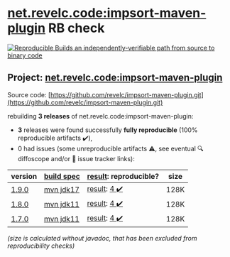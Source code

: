 [net.revelc.code:impsort-maven-plugin](https://central.sonatype.com/artifact/net.revelc.code/impsort-maven-plugin/1.9.0/versions) RB check
=======

[![Reproducible Builds](https://reproducible-builds.org/images/logos/rb.svg) an independently-verifiable path from source to binary code](https://reproducible-builds.org/)

## Project: [net.revelc.code:impsort-maven-plugin](https://central.sonatype.com/artifact/net.revelc.code/impsort-maven-plugin/1.9.0/versions)

Source code: [https://github.com/revelc/impsort-maven-plugin.git](https://github.com/revelc/impsort-maven-plugin.git)

rebuilding **3 releases** of net.revelc.code:impsort-maven-plugin:
- **3** releases were found successfully **fully reproducible** (100% reproducible artifacts :heavy_check_mark:),
- 0 had issues (some unreproducible artifacts :warning:, see eventual :mag: diffoscope and/or :memo: issue tracker links):

| version | [build spec](/BUILDSPEC.md) | [result](https://reproducible-builds.org/docs/jvm/): reproducible? | size |
| -- | --------- | ------ | -- |
| [1.9.0](https://central.sonatype.com/artifact/net.revelc.code/impsort-maven-plugin/1.9.0/pom) | [mvn jdk17](impsort-maven-plugin-1.9.0.buildspec) | [result](impsort-maven-plugin-1.9.0.buildinfo): [4 :heavy_check_mark: ](impsort-maven-plugin-1.9.0.buildcompare) | 128K |
| [1.8.0](https://central.sonatype.com/artifact/net.revelc.code/impsort-maven-plugin/1.8.0/pom) | [mvn jdk11](impsort-maven-plugin-1.8.0.buildspec) | [result](impsort-maven-plugin-1.8.0.buildinfo): [4 :heavy_check_mark: ](impsort-maven-plugin-1.8.0.buildcompare) | 128K |
| [1.7.0](https://central.sonatype.com/artifact/net.revelc.code/impsort-maven-plugin/1.7.0/pom) | [mvn jdk11](impsort-maven-plugin-1.7.0.buildspec) | [result](impsort-maven-plugin-1.7.0.buildinfo): [4 :heavy_check_mark: ](impsort-maven-plugin-1.7.0.buildcompare) | 128K |

<i>(size is calculated without javadoc, that has been excluded from reproducibility checks)</i>
